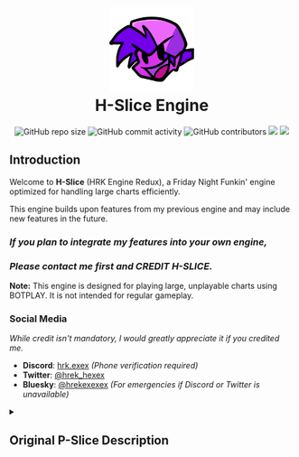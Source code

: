 <h1 align="center">
  <br>
  <a href="https://github.com/HRK-EXEX/H-Slice">
    <img src="/art/iconOG.png" alt="H-Slice" width="150">
  </a>
  <br>
  <b>H-Slice Engine</b>
  <br>
</h1>

<p align="center">
  <img alt="GitHub repo size" src="https://img.shields.io/github/repo-size/HRK-EXEX/H-Slice">
  <img alt="GitHub commit activity" src="https://img.shields.io/github/commit-activity/w/HRK-EXEX/H-Slice">
  <img alt="GitHub contributors" src="https://img.shields.io/github/contributors/HRK-EXEX/H-Slice">
  <img src="https://img.shields.io/badge/LUA-262626?style=for-the-badge&logo=lua">
  <img src="https://img.shields.io/badge/-HAXE-262626.svg?logo=haxe&style=for-the-badge">
</p>

## Introduction

Welcome to **H-Slice** (HRK Engine Redux), a Friday Night Funkin' engine optimized for handling large charts efficiently.

This engine builds upon features from my previous engine and may include new features in the future.

### *If you plan to integrate my features into your own engine,*
### *Please contact me first and CREDIT H-SLICE.*

**Note:** This engine is designed for playing large, unplayable charts using BOTPLAY. It is not intended for regular gameplay.

### Social Media
*While credit isn't mandatory, I would greatly appreciate it if you credited me.*

- **Discord**: [hrk.exex](https://discord.gg/SzXbVkqmG9) *(Phone verification required)*
- **Twitter**: [@hrek_hexex](https://x.com/Hrek_Hexex)
- **Bluesky**: [@hrekexexex](https://bsky.app/profile/hrekexkex.bsky.social) *(For emergencies if Discord or Twitter is unavailable)*


<details>
  <summary><h2>Original P-Slice Description</h2></summary>
<!-- Thanks soushimiya for this README template! -->
<!-- Improved compatibility of back to top link: See: https://github.com/othneildrew/Best-README-Template/pull/73 -->
<a id="readme-top"></a>
<!--
*** Thanks for checking out the Best-README-Template. If you have a suggestion
*** that would make this better, please fork the repo and create a pull request
*** or simply open an issue with the tag "enhancement".
*** Don't forget to give the project a star!
*** Thanks again! Now go create something AMAZING! :D
-->



<!-- PROJECT SHIELDS -->
[![Contributors][contributors-shield]][contributors-url]
[![Forks][forks-shield]][forks-url]
[![Stargazers][stars-shield]][stars-url]
[![Issues][issues-shield]][issues-url]
[![MIT License][license-shield]][license-url]



<!-- PROJECT LOGO -->
<br />
<div align="center">
  <a href="https://github.com/Psych-Slice/P-Slice">
    <img src="art/banner.png" alt="Logo" width="300" height="200">
  </a>

<h3 align="center">P-Slice Engine</h3>

  <p align="center">
    Crossover between Psych Engine and newer versions of FNF (also known as V-Slice)
    <br />
    <a href="https://github.com/Psych-Slice/P-Slice/wiki"><strong>Explore the Wiki »</strong></a>
    <br />
    <br />
    ·
    <a href="https://github.com/Psych-Slice/P-Slice/issues">Report Bug or Request Feature</a>
    ·
    <a href="https://github.com/Psych-Slice/P-Slice/pulls">Create Pull Request</a>
  </p>
</div>

#### Made With
<img src="https://img.shields.io/badge/-HAXE-262626.svg?logo=haxe&style=for-the-badge">


<!-- ABOUT THE PROJECT -->
## About

P-Slice engine is a crossover between Psych Engine and the newest version of Friday Night Funkin.

It's meant to bring new visuals and features from newer versions of FNF and make changes to the existing ones to make them feel closer to the ones in the V-Slice.

<p align="right">(<a href="#readme-top">back to top</a>)</p>

## Features
| V-Slice's freeplay menu | Results screen|
|-|-|
|![](https://github.com/Psych-Slice/misc/blob/main/showcase/freeplay.png?raw=true) | ![](https://github.com/Psych-Slice/misc/blob/main/showcase/result.png?raw=true)|
|Character selector|Pausable cutscenes|
|![](https://github.com/Psych-Slice/misc/blob/main/showcase/character.png?raw=true)|![](https://github.com/Psych-Slice/misc/blob/main/showcase/pause.png?raw=true)|
|Pico|Player editor|
|![](https://github.com/Psych-Slice/misc/blob/main/showcase/pico.png?raw=true)|![](https://github.com/Psych-Slice/misc/blob/main/showcase/playerEditor.png?raw=true)|
<!-- GETTING STARTED -->
## Getting Started

Pre-built engine can be downloaded from [GameBanana](https://gamebanana.com/mods/535203).
Also, Nightly/Beta builds can be downloaded from [Github Actions](https://github.com/Psych-Slice/P-Slice/actions/workflows/main.yml). (You need to make a Github account.)


If you wanna compile this engine, Please check out <a href="#build">here!</a>

<a id="build"></a>
## Building
### Dependencies
* git
* (Windows-only) Microsoft Visual Studio Community
* (Linux-only) VLC
* Haxe (4.3.6 or greater)


(If you are using windows)
After installing git, it is RECOMMENDED that you open up a command prompt window and type the following
  ```sh
  curl -# -O https://download.visualstudio.microsoft.com/download/pr/3105fcfe-e771-41d6-9a1c-fc971e7d03a7/8eb13958dc429a6e6f7e0d6704d43a55f18d02a253608351b6bf6723ffdaf24e/vs_Community.exe
vs_Community.exe --add Microsoft.VisualStudio.Component.VC.Tools.x86.x64 --add Microsoft.VisualStudio.Component.Windows10SDK.19041 -p
  ```

head into the setup folder located in the root directory of this repository, and execute the setup script:
- ```Windows.bat```  for Windows.
- ```Unix.sh``` for Mac/Linux.


Run
   ```sh
   lime test <platform>
   ```
   where ```<platform>``` gets replaced with windows, linux, or mac (I also like to add ```-final``` flag, but you should be fine without it)

<p align="right">(<a href="#readme-top">back to top</a>)</p>

<!-- CONTRIBUTING -->
## Contributing

### Branches
`master` is the repository's main branch. It contains a PE 1.0 flavor of P-Slice and is the most maintained version.

`master-dev` same as `master`, but it is used for development so it might contain less stable builds.

`pe-0.6.3` works the same way, but built on Psych 0.6.3. Note that it may contain some bugs not present in the master version.

`pe-0.6.3-dev` same as `pe-0.6.3`, but it is used for development so it might contain less stable builds.

<p align="right">(<a href="#readme-top">back to top</a>)</p>


<!-- LICENSE -->
## License

Distributed under the Apache License 2.0. See [Licence](https://github.com/Psych-Slice/blob/P-Slice/master/LICENSE) for more information.

<p align="right">(<a href="#readme-top">back to top</a>)</p>



<!-- MARKDOWN LINKS & IMAGES -->
<!-- https://www.markdownguide.org/basic-syntax/#reference-style-links -->
[contributors-shield]: https://img.shields.io/github/contributors/Psych-Slice/P-Slice.svg?style=for-the-badge
[contributors-url]: https://github.com/Psych-Slice/P-Slice/graphs/contributors
[forks-shield]: https://img.shields.io/github/forks/Psych-Slice/P-Slice.svg?style=for-the-badge
[forks-url]: https://github.com/Psych-Slice/P-Slice/forks
[https://github.com/Psych-Slice/P-Slice/forks]: https://github.com/Psych-Slice/P-Slice/network/members
[stars-shield]: https://img.shields.io/github/stars/Psych-Slice/P-Slice.svg?style=for-the-badge
[stars-url]: https://github.com/Psych-Slice/P-Slice/stargazers
[issues-shield]: https://img.shields.io/github/issues/Psych-Slice/P-Slice.svg?style=for-the-badge
[issues-url]: https://github.com/Psych-Slice/P-Slice/issues
[license-shield]: https://img.shields.io/github/license/Psych-Slice/P-Slice.svg?style=for-the-badge
[license-url]: https://github.com/Psych-Slice/P-Slice/blob/master/LICENSE.txt!